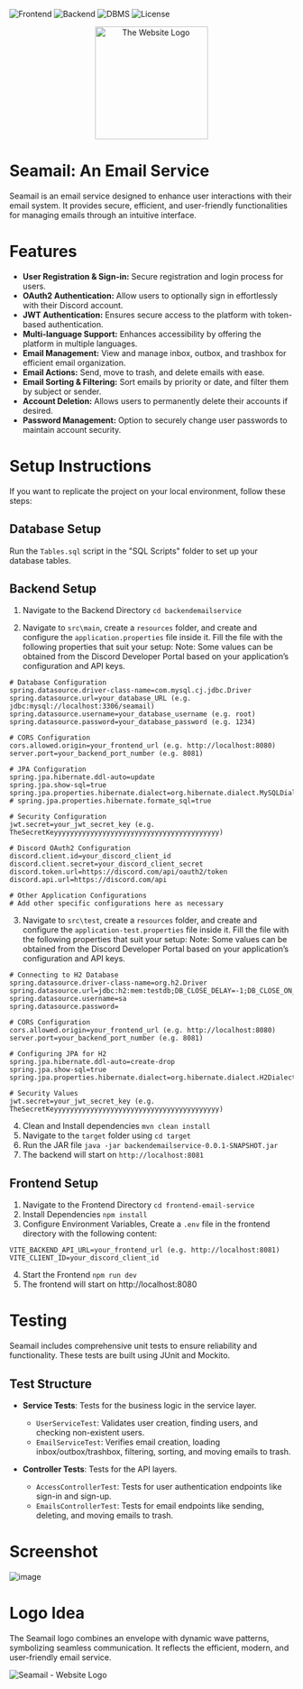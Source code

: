 ![Frontend](https://img.shields.io/badge/Frontend-React.js%20-blue.svg)
![Backend](https://img.shields.io/badge/Backend-SpringBoot%20-green.svg)
![DBMS](https://img.shields.io/badge/DBMS-MySQL%20-orange.svg)
![License](https://img.shields.io/badge/License-GPL&ndash;3.0%20-yellow.svg)

<div align="center">
  <img src="https://github.com/user-attachments/assets/3438953d-9596-41fd-9570-2c0ec3713657" alt="The Website Logo" width="200" />
</div>

# Seamail: An Email Service
Seamail is an email service designed to enhance user interactions with their email system. It provides secure, efficient, and user-friendly functionalities for managing emails through an intuitive interface.


# Features
- **User Registration & Sign-in:** Secure registration and login process for users.
- **OAuth2 Authentication:** Allow users to optionally sign in effortlessly with their Discord account.
- **JWT Authentication:** Ensures secure access to the platform with token-based authentication.
- **Multi-language Support:** Enhances accessibility by offering the platform in multiple languages.
- **Email Management:** View and manage inbox, outbox, and trashbox for efficient email organization.
- **Email Actions:** Send, move to trash, and delete emails with ease.
- **Email Sorting & Filtering:** Sort emails by priority or date, and filter them by subject or sender.
- **Account Deletion:** Allows users to permanently delete their accounts if desired.
- **Password Management:** Option to securely change user passwords to maintain account security.


# Setup Instructions
If you want to replicate the project on your local environment, follow these steps:
## Database Setup
Run the `Tables.sql` script in the "SQL Scripts" folder to set up your database tables.

## Backend Setup
1. Navigate to the Backend Directory 
```cd backendemailservice```

2. Navigate to `src\main`, create a `resources` folder, and create and configure the `application.properties` file inside it. Fill the file with the following properties that suit your setup:
Note: Some values can be obtained from the Discord Developer Portal based on your application’s configuration and API keys.
```
# Database Configuration
spring.datasource.driver-class-name=com.mysql.cj.jdbc.Driver
spring.datasource.url=your_database_URL (e.g. jdbc:mysql://localhost:3306/seamail)
spring.datasource.username=your_database_username (e.g. root)
spring.datasource.password=your_database_password (e.g. 1234)

# CORS Configuration
cors.allowed.origin=your_frontend_url (e.g. http://localhost:8080)
server.port=your_backend_port_number (e.g. 8081)

# JPA Configuration
spring.jpa.hibernate.ddl-auto=update
spring.jpa.show-sql=true
spring.jpa.properties.hibernate.dialect=org.hibernate.dialect.MySQLDialect
# spring.jpa.properties.hibernate.formate_sql=true

# Security Configuration
jwt.secret=your_jwt_secret_key (e.g. TheSecretKeyyyyyyyyyyyyyyyyyyyyyyyyyyyyyyyyyyyyyyyyy)

# Discord OAuth2 Configuration
discord.client.id=your_discord_client_id
discord.client.secret=your_discord_client_secret
discord.token.url=https://discord.com/api/oauth2/token
discord.api.url=https://discord.com/api

# Other Application Configurations
# Add other specific configurations here as necessary
```

3. Navigate to `src\test`, create a `resources` folder, and create and configure the `application-test.properties` file inside it. Fill the file with the following properties that suit your setup:
Note: Some values can be obtained from the Discord Developer Portal based on your application’s configuration and API keys.
```
# Connecting to H2 Database
spring.datasource.driver-class-name=org.h2.Driver
spring.datasource.url=jdbc:h2:mem:testdb;DB_CLOSE_DELAY=-1;DB_CLOSE_ON_EXIT=FALSE
spring.datasource.username=sa
spring.datasource.password=

# CORS Configuration
cors.allowed.origin=your_frontend_url (e.g. http://localhost:8080)
server.port=your_backend_port_number (e.g. 8081)

# Configuring JPA for H2
spring.jpa.hibernate.ddl-auto=create-drop
spring.jpa.show-sql=true
spring.jpa.properties.hibernate.dialect=org.hibernate.dialect.H2Dialect

# Security Values
jwt.secret=your_jwt_secret_key (e.g. TheSecretKeyyyyyyyyyyyyyyyyyyyyyyyyyyyyyyyyyyyyyyyyy)
```

4. Clean and Install dependencies
```mvn clean install```
5. Navigate to the `target` folder using ```cd target```
6. Run the JAR file ```java -jar backendemailservice-0.0.1-SNAPSHOT.jar```
7. The backend will start on ```http://localhost:8081```

## Frontend Setup
1. Navigate to the Frontend Directory
``` cd frontend-email-service ```
2. Install Dependencies
``` npm install ```
3. Configure Environment Variables, 
Create a ```.env``` file in the frontend directory with the following content:
```
VITE_BACKEND_API_URL=your_frontend_url (e.g. http://localhost:8081)
VITE_CLIENT_ID=your_discord_client_id
```
4. Start the Frontend
``` npm run dev ```
5. The frontend will start on http://localhost:8080


# Testing
Seamail includes comprehensive unit tests to ensure reliability and functionality. These tests are built using JUnit and Mockito.

## Test Structure
- **Service Tests**: Tests for the business logic in the service layer.
  - `UserServiceTest`: Validates user creation, finding users, and checking non-existent users.
  - `EmailServiceTest`: Verifies email creation, loading inbox/outbox/trashbox, filtering, sorting, and moving emails to trash.

- **Controller Tests**: Tests for the API layers.
  - `AccessControllerTest`: Tests for user authentication endpoints like sign-in and sign-up.
  - `EmailsControllerTest`: Tests for email endpoints like sending, deleting, and moving emails to trash.

# Screenshot
![image](https://github.com/user-attachments/assets/55aa11a3-e7f1-4eb8-92cf-c3c7083b3525)

# Logo Idea
The Seamail logo combines an envelope with dynamic wave patterns, symbolizing seamless communication. It reflects the efficient, modern, and user-friendly email service.

![Seamail - Website Logo](https://github.com/user-attachments/assets/c791622c-62a6-4ac0-95da-13996c60020f)
